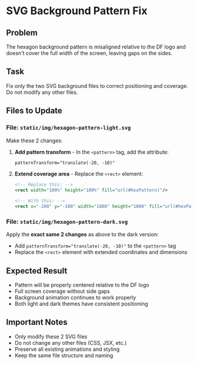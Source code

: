 # SVG Background Pattern Fix

## Problem
The hexagon background pattern is misaligned relative to the DF logo and doesn't cover the full width of the screen, leaving gaps on the sides.

## Task
Fix only the two SVG background files to correct positioning and coverage. Do not modify any other files.

## Files to Update

### File: `static/img/hexagon-pattern-light.svg`
Make these 2 changes:

1. **Add pattern transform** - In the `<pattern>` tag, add the attribute:
   ```svg
   patternTransform="translate(-20, -10)"
   ```

2. **Extend coverage area** - Replace the `<rect>` element:
   ```svg
   <!-- Replace this: -->
   <rect width="100%" height="100%" fill="url(#hexPattern)"/>
   
   <!-- With this: -->
   <rect x="-200" y="-100" width="1800" height="1000" fill="url(#hexPattern)"/>
   ```

### File: `static/img/hexagon-pattern-dark.svg`
Apply the **exact same 2 changes** as above to the dark version:
- Add `patternTransform="translate(-20, -10)"` to the `<pattern>` tag
- Replace the `<rect>` element with extended coordinates and dimensions

## Expected Result
- Pattern will be properly centered relative to the DF logo
- Full screen coverage without side gaps
- Background animation continues to work properly
- Both light and dark themes have consistent positioning

## Important Notes
- Only modify these 2 SVG files
- Do not change any other files (CSS, JSX, etc.)
- Preserve all existing animations and styling
- Keep the same file structure and naming
